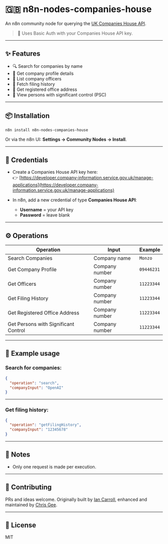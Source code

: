 # 🇬🇧 n8n-nodes-companies-house

An n8n community node for querying the [UK Companies House API](https://developer.company-information.service.gov.uk/).

> 🔐 Uses Basic Auth with your Companies House API key.

---

## ✨ Features

- 🔍 Search for companies by name
- 🧎 Get company profile details
- 👤 List company officers
- 📄 Fetch filing history
- 🏢 Get registered office address
- 👑 View persons with significant control (PSC)

---

## 📦 Installation

```bash
n8n install n8n-nodes-companies-house
```

Or via the n8n UI: **Settings → Community Nodes → Install**.

---

## 🔐 Credentials

- Create a Companies House API key here:  
  👉 [https://developer.company-information.service.gov.uk/manage-applications](https://developer.company-information.service.gov.uk/manage-applications)

- In n8n, add a new credential of type **Companies House API**:
  - **Username** = your API key
  - **Password** = leave blank

---

## ⚙️ Operations

| Operation                        | Input                        | Example                                |
|----------------------------------|-------------------------------|----------------------------------------|
| Search Companies                | Company name                 | `Monzo`                                |
| Get Company Profile             | Company number               | `09446231`                             |
| Get Officers                    | Company number               | `11223344`                             |
| Get Filing History              | Company number               | `11223344`                             |
| Get Registered Office Address   | Company number               | `11223344`                             |
| Get Persons with Significant Control | Company number          | `11223344`                             |

---

## 🧪 Example usage

### Search for companies:

```json
{
  "operation": "search",
  "companyInput": "OpenAI"
}
```

---

### Get filing history:

```json
{
  "operation": "getFilingHistory",
  "companyInput": "12345678"
}
```

---

## 🚰 Notes

- Only one request is made per execution.

---

## 🙌 Contributing

PRs and ideas welcome. Originally built by [Ian Carroll](https://github.com/yandaq), enhanced and maintained by [Chris Gee](https://github.com/c1gee).

---

## 📄 License

MIT

